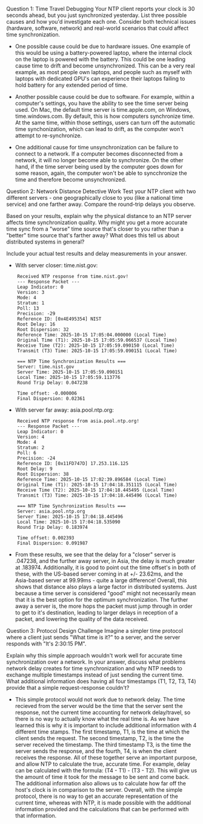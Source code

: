 Question 1: Time Travel Debugging
Your NTP client reports your clock is 30 seconds ahead, but you just synchronized yesterday. List three possible causes and how you'd investigate each one. Consider both technical issues (hardware, software, network) and real-world scenarios that could affect time synchronization.
- One possible cause could be due to hardware issues. One example of this would be using a battery-powered laptop, where the internal clock on the laptop is powered with the battery. This could be one leading cause time to drift and become unsynchronized. This can be a very real example, as most people own laptops, and people such as myself with laptops with dedicated GPU's can experience their laptops failing to hold battery for any extended period of time.

- Another possible cause could be due to software. For example, within a computer's settings, you have the ability to see the time server being used. On Mac, the default time server is time.apple.com, on Windows, time.windows.com. By default, this is how computers synchronize time. At the same time, within those settings, users can turn off the automatic time synchonization, which can lead to drift, as the computer won't attempt to re-synchronize.

- One additional cause for time unsynchronization can be failure to connect to a network. If a computer becomes disconnected from a network, it will no longer become able to synchronize. On the other hand, if the time server being used by the computer goes down for some reason, again, the computer won't be able to syncchronize the time and therefore become unsynchronized.

Question 2: Network Distance Detective Work
Test your NTP client with two different servers - one geographically close to you (like a national time service) and one farther away. Compare the round-trip delays you observe.

Based on your results, explain why the physical distance to an NTP server affects time synchronization quality. Why might you get a more accurate time sync from a "worse" time source that's closer to you rather than a "better" time source that's farther away? What does this tell us about distributed systems in general?

Include your actual test results and delay measurements in your answer.

- With server closer: time.nist.gov:
~~~
    Received NTP response from time.nist.gov!
    --- Response Packet ---
    Leap Indicator: 0
    Version: 3
    Mode: 4
    Stratum: 1
    Poll: 13
    Precision: -29
    Reference ID: [0x4E495354] NIST
    Root Delay: 16
    Root Dispersion: 32
    Reference Time: 2025-10-15 17:05:04.000000 (Local Time)
    Original Time (T1): 2025-10-15 17:05:59.066537 (Local Time)
    Receive Time (T2): 2025-10-15 17:05:59.090150 (Local Time)
    Transmit (T3) Time: 2025-10-15 17:05:59.090151 (Local Time)

    === NTP Time Synchronization Results ===
    Server: time.nist.gov
    Server Time: 2025-10-15 17:05:59.090151
    Local Time: 2025-10-15 17:05:59.113776
    Round Trip Delay: 0.047238

    Time offset: -0.000006
    Final Dispersion: 0.02361
~~~

- With server far away: asia.pool.ntp.org:
~~~
    Received NTP response from asia.pool.ntp.org!
    --- Response Packet ---
    Leap Indicator: 0
    Version: 4
    Mode: 4
    Stratum: 2
    Poll: 6
    Precision: -24
    Reference ID: [0x11FD747D] 17.253.116.125
    Root Delay: 9
    Root Dispersion: 38
    Reference Time: 2025-10-15 17:02:39.896584 (Local Time)
    Original Time (T1): 2025-10-15 17:04:18.351115 (Local Time)
    Receive Time (T2): 2025-10-15 17:04:18.445495 (Local Time)
    Transmit (T3) Time: 2025-10-15 17:04:18.445496 (Local Time)

    === NTP Time Synchronization Results ===
    Server: asia.pool.ntp.org
    Server Time: 2025-10-15 17:04:18.445496
    Local Time: 2025-10-15 17:04:18.535090
    Round Trip Delay: 0.183974

    Time offset: 0.002393
    Final Dispersion: 0.091987
~~~    

- From these results, we see that the delay for a "closer" server is .047238, and the further away server, in Asia, the delay is much greater at .183974. Additionally, it is good to point out the time offset's in both of these, with the US-based server coming in at +/- 23.62ms, and the Asia-based server at 99.99ms - quite a large difference! Overall, this shows that distance also plays a large factor in distributed systems. Just because a time server is considered "good" might not necessarily mean that it is the best option for the optimum synchronization. The further away a server is, the more hops the packet must jump through in order to get to it's destination, leading to larger delays in reception of a packet, and lowering the quality of the data received.


Question 3: Protocol Design Challenge
Imagine a simpler time protocol where a client just sends "What time is it?" to a server, and the server responds with "It's 2:30:15 PM".

Explain why this simple approach wouldn't work well for accurate time synchronization over a network. In your answer, discuss what problems network delay creates for time synchronization and why NTP needs to exchange multiple timestamps instead of just sending the current time. What additional information does having all four timestamps (T1, T2, T3, T4) provide that a simple request-response couldn't?

- This simple protocol would not work due to network delay. The time recieved from the server would be the time that the server sent the response, not the current time accounting for network delay/travel, so there is no way to actually know what the real time is. As we have learned this is why it is important to include additional information with 4 different time stamps. The first timestamp, T1, is the time at which the client sends the request. The second timestamp, T2, is the time the server received the timestamp. The third timestamp T3, is the time the server sends the response, and the fourth, T4, is when the client receives the response. All of these together serve an important purpose, and allow NTP to calculate the true, accurate time. For example, delay can be calculated with the formula: (T4 - T1) - (T3 - T2). This will give us the amount of time it took for the message to be sent and come back. The additional information also allows us to calculate how far off the host's clock is in comparison to the server. Overall, with the simple protocol, there is no way to get an accurate representation of the current time, whereas with NTP, it is made possible with the additional information provided and the calculations that can be performed with that information.